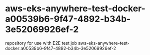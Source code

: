 # aws-eks-anywhere-test-docker-a00539b6-9f47-4892-b34b-3e52069926ef-2
repository for use with E2E test job aws-eks-anywhere-test-docker:a00539b6-9f47-4892-b34b-3e52069926ef-2

